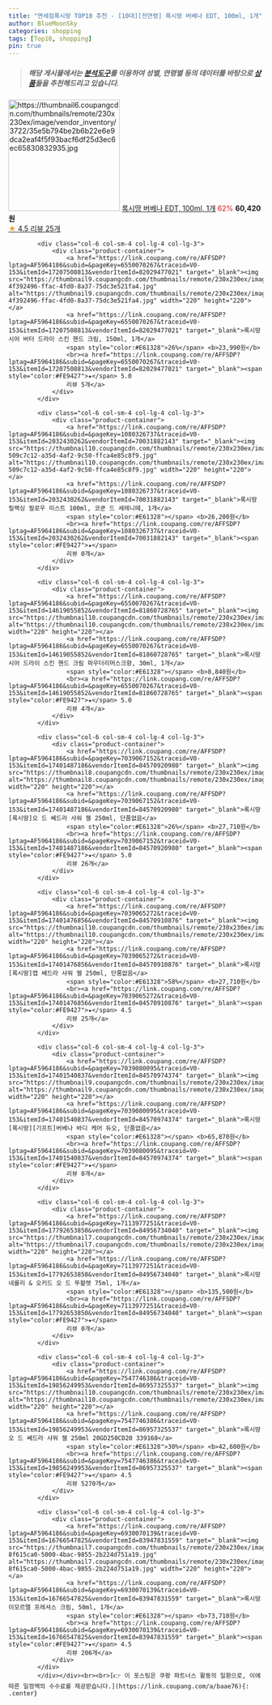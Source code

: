 ```yaml
---
title: "면세점록시땅 TOP10 추천 - [10대][전연령] 록시땅 버베나 EDT, 100ml, 1개"
author: BlueMoonSky
categories: shopping
tags: [Top10, shopping]
pin: true
---
```


> ##### 해당 게시물에서는 [**분석도구**](https://itemscout.io/)를 이용하여 **성별**, **연령별** 등의 데이터를 바탕으로 [**상품**](https://link.coupang.com/a/baae76)들을 추천해드리고 있습니다.
<div class="container"><div class="row">
            <div class="col-6 col-sm-4 col-lg-4 col-lg-3">
                <div class="product-container">
                    <a href="https://link.coupang.com/re/AFFSDP?lptag=AF5964186&subid=&pageKey=7415705654&traceid=V0-153&itemId=19224573557&vendorItemId=71812113745" target="_blank"><img src="https://thumbnail6.coupangcdn.com/thumbnails/remote/230x230ex/image/vendor_inventory/3722/35e5b794be2b6b22e6e9dca2eaf4f5f93bacf6df25d3ec6ec65830832935.jpg" alt="https://thumbnail6.coupangcdn.com/thumbnails/remote/230x230ex/image/vendor_inventory/3722/35e5b794be2b6b22e6e9dca2eaf4f5f93bacf6df25d3ec6ec65830832935.jpg" width="220" height="220"></a>
                    <a href="https://link.coupang.com/re/AFFSDP?lptag=AF5964186&subid=&pageKey=7415705654&traceid=V0-153&itemId=19224573557&vendorItemId=71812113745" target="_blank">록시땅 버베나 EDT, 100ml, 1개</a>
                    <span style="color:#E61328">62%</span> <b>60,420원</b>
                    <br><a href="https://link.coupang.com/re/AFFSDP?lptag=AF5964186&subid=&pageKey=7415705654&traceid=V0-153&itemId=19224573557&vendorItemId=71812113745" target="_blank"><span style="color:#FE9427">★</span> 4.5
                    리뷰 25개</a>
                </div>
            </div>
            
            <div class="col-6 col-sm-4 col-lg-4 col-lg-3">
                <div class="product-container">
                    <a href="https://link.coupang.com/re/AFFSDP?lptag=AF5964186&subid=&pageKey=6550070267&traceid=V0-153&itemId=17207508813&vendorItemId=82029477021" target="_blank"><img src="https://thumbnail9.coupangcdn.com/thumbnails/remote/230x230ex/image/retail/images/2699440132832552-4f392496-ffac-4fd0-8a37-75dc3e521fa4.jpg" alt="https://thumbnail9.coupangcdn.com/thumbnails/remote/230x230ex/image/retail/images/2699440132832552-4f392496-ffac-4fd0-8a37-75dc3e521fa4.jpg" width="220" height="220"></a>
                    <a href="https://link.coupang.com/re/AFFSDP?lptag=AF5964186&subid=&pageKey=6550070267&traceid=V0-153&itemId=17207508813&vendorItemId=82029477021" target="_blank">록시땅 시어 버터 드라이 스킨 핸드 크림, 150ml, 1개</a>
                    <span style="color:#E61328">26%</span> <b>23,990원</b>
                    <br><a href="https://link.coupang.com/re/AFFSDP?lptag=AF5964186&subid=&pageKey=6550070267&traceid=V0-153&itemId=17207508813&vendorItemId=82029477021" target="_blank"><span style="color:#FE9427">★</span> 5.0
                    리뷰 5개</a>
                </div>
            </div>
            
            <div class="col-6 col-sm-4 col-lg-4 col-lg-3">
                <div class="product-container">
                    <a href="https://link.coupang.com/re/AFFSDP?lptag=AF5964186&subid=&pageKey=1080326737&traceid=V0-153&itemId=2032430262&vendorItemId=70031882143" target="_blank"><img src="https://thumbnail10.coupangcdn.com/thumbnails/remote/230x230ex/image/retail/images/2622356619967934-509c7c12-a35d-4af2-9c50-ffca4e85c8f9.jpg" alt="https://thumbnail10.coupangcdn.com/thumbnails/remote/230x230ex/image/retail/images/2622356619967934-509c7c12-a35d-4af2-9c50-ffca4e85c8f9.jpg" width="220" height="220"></a>
                    <a href="https://link.coupang.com/re/AFFSDP?lptag=AF5964186&subid=&pageKey=1080326737&traceid=V0-153&itemId=2032430262&vendorItemId=70031882143" target="_blank">록시땅 릴랙싱 필로우 미스트 100ml, 코쿤 드 세레니떼, 1개</a>
                    <span style="color:#E61328"></span> <b>26,200원</b>
                    <br><a href="https://link.coupang.com/re/AFFSDP?lptag=AF5964186&subid=&pageKey=1080326737&traceid=V0-153&itemId=2032430262&vendorItemId=70031882143" target="_blank"><span style="color:#FE9427">★</span> 
                    리뷰 0개</a>
                </div>
            </div>
            
            <div class="col-6 col-sm-4 col-lg-4 col-lg-3">
                <div class="product-container">
                    <a href="https://link.coupang.com/re/AFFSDP?lptag=AF5964186&subid=&pageKey=6550070267&traceid=V0-153&itemId=14619055852&vendorItemId=81860728765" target="_blank"><img src="https://thumbnail10.coupangcdn.com/thumbnails/remote/230x230ex/image/rs_quotation_api/yxymjga9/7f06e7aa27a44bc295de37d225f4df9a.jpg" alt="https://thumbnail10.coupangcdn.com/thumbnails/remote/230x230ex/image/rs_quotation_api/yxymjga9/7f06e7aa27a44bc295de37d225f4df9a.jpg" width="220" height="220"></a>
                    <a href="https://link.coupang.com/re/AFFSDP?lptag=AF5964186&subid=&pageKey=6550070267&traceid=V0-153&itemId=14619055852&vendorItemId=81860728765" target="_blank">록시땅 시어 드라이 스킨 핸드 크림 파우더리머스크향, 30ml, 1개</a>
                    <span style="color:#E61328"></span> <b>8,840원</b>
                    <br><a href="https://link.coupang.com/re/AFFSDP?lptag=AF5964186&subid=&pageKey=6550070267&traceid=V0-153&itemId=14619055852&vendorItemId=81860728765" target="_blank"><span style="color:#FE9427">★</span> 5.0
                    리뷰 4개</a>
                </div>
            </div>
            
            <div class="col-6 col-sm-4 col-lg-4 col-lg-3">
                <div class="product-container">
                    <a href="https://link.coupang.com/re/AFFSDP?lptag=AF5964186&subid=&pageKey=7039067152&traceid=V0-153&itemId=17401487186&vendorItemId=84570920980" target="_blank"><img src="https://thumbnail8.coupangcdn.com/thumbnails/remote/230x230ex/image/vendor_inventory/b0b6/06575be13f2a468d2a5fe541546d6868c3f6aad9d9912d8e34a1035498e8.jpg" alt="https://thumbnail8.coupangcdn.com/thumbnails/remote/230x230ex/image/vendor_inventory/b0b6/06575be13f2a468d2a5fe541546d6868c3f6aad9d9912d8e34a1035498e8.jpg" width="220" height="220"></a>
                    <a href="https://link.coupang.com/re/AFFSDP?lptag=AF5964186&subid=&pageKey=7039067152&traceid=V0-153&itemId=17401487186&vendorItemId=84570920980" target="_blank">록시땅 [록시땅]오 드 쎄드라 샤워 젤 250ml, 단품없음</a>
                    <span style="color:#E61328">26%</span> <b>27,710원</b>
                    <br><a href="https://link.coupang.com/re/AFFSDP?lptag=AF5964186&subid=&pageKey=7039067152&traceid=V0-153&itemId=17401487186&vendorItemId=84570920980" target="_blank"><span style="color:#FE9427">★</span> 5.0
                    리뷰 26개</a>
                </div>
            </div>
            
            <div class="col-6 col-sm-4 col-lg-4 col-lg-3">
                <div class="product-container">
                    <a href="https://link.coupang.com/re/AFFSDP?lptag=AF5964186&subid=&pageKey=7039065272&traceid=V0-153&itemId=17401476856&vendorItemId=84570910876" target="_blank"><img src="https://thumbnail10.coupangcdn.com/thumbnails/remote/230x230ex/image/vendor_inventory/2c43/ef6aa09368593e8f8a22be198e6ffeec93139350622b35c4c117f5d74eda.jpg" alt="https://thumbnail10.coupangcdn.com/thumbnails/remote/230x230ex/image/vendor_inventory/2c43/ef6aa09368593e8f8a22be198e6ffeec93139350622b35c4c117f5d74eda.jpg" width="220" height="220"></a>
                    <a href="https://link.coupang.com/re/AFFSDP?lptag=AF5964186&subid=&pageKey=7039065272&traceid=V0-153&itemId=17401476856&vendorItemId=84570910876" target="_blank">록시땅 [록시땅]캡 쎄드라 샤워 젤 250ml, 단품없음</a>
                    <span style="color:#E61328">58%</span> <b>27,710원</b>
                    <br><a href="https://link.coupang.com/re/AFFSDP?lptag=AF5964186&subid=&pageKey=7039065272&traceid=V0-153&itemId=17401476856&vendorItemId=84570910876" target="_blank"><span style="color:#FE9427">★</span> 4.5
                    리뷰 25개</a>
                </div>
            </div>
            
            <div class="col-6 col-sm-4 col-lg-4 col-lg-3">
                <div class="product-container">
                    <a href="https://link.coupang.com/re/AFFSDP?lptag=AF5964186&subid=&pageKey=7039080095&traceid=V0-153&itemId=17401540837&vendorItemId=84570974374" target="_blank"><img src="https://thumbnail9.coupangcdn.com/thumbnails/remote/230x230ex/image/vendor_inventory/c06c/0c0ed3254ba7628fbe8664da631088c9ecad1c0ae8c36fcb10756d0317e4.jpg" alt="https://thumbnail9.coupangcdn.com/thumbnails/remote/230x230ex/image/vendor_inventory/c06c/0c0ed3254ba7628fbe8664da631088c9ecad1c0ae8c36fcb10756d0317e4.jpg" width="220" height="220"></a>
                    <a href="https://link.coupang.com/re/AFFSDP?lptag=AF5964186&subid=&pageKey=7039080095&traceid=V0-153&itemId=17401540837&vendorItemId=84570974374" target="_blank">록시땅 [록시땅][기프트]버베나 바디 케어 듀오, 단품없음</a>
                    <span style="color:#E61328"></span> <b>65,870원</b>
                    <br><a href="https://link.coupang.com/re/AFFSDP?lptag=AF5964186&subid=&pageKey=7039080095&traceid=V0-153&itemId=17401540837&vendorItemId=84570974374" target="_blank"><span style="color:#FE9427">★</span> 
                    리뷰 0개</a>
                </div>
            </div>
            
            <div class="col-6 col-sm-4 col-lg-4 col-lg-3">
                <div class="product-container">
                    <a href="https://link.coupang.com/re/AFFSDP?lptag=AF5964186&subid=&pageKey=7113977251&traceid=V0-153&itemId=17792653850&vendorItemId=84956734040" target="_blank"><img src="https://thumbnail7.coupangcdn.com/thumbnails/remote/230x230ex/image/vendor_inventory/427d/6dc70ddfc50d54e8b77cb77c7897fdaaf02551f1a1627e0a0db9872d9a20.png" alt="https://thumbnail7.coupangcdn.com/thumbnails/remote/230x230ex/image/vendor_inventory/427d/6dc70ddfc50d54e8b77cb77c7897fdaaf02551f1a1627e0a0db9872d9a20.png" width="220" height="220"></a>
                    <a href="https://link.coupang.com/re/AFFSDP?lptag=AF5964186&subid=&pageKey=7113977251&traceid=V0-153&itemId=17792653850&vendorItemId=84956734040" target="_blank">록시땅 네롤리 & 오키드 오 드 뚜왈렛 75ml, 1개</a>
                    <span style="color:#E61328"></span> <b>135,500원</b>
                    <br><a href="https://link.coupang.com/re/AFFSDP?lptag=AF5964186&subid=&pageKey=7113977251&traceid=V0-153&itemId=17792653850&vendorItemId=84956734040" target="_blank"><span style="color:#FE9427">★</span> 
                    리뷰 0개</a>
                </div>
            </div>
            
            <div class="col-6 col-sm-4 col-lg-4 col-lg-3">
                <div class="product-container">
                    <a href="https://link.coupang.com/re/AFFSDP?lptag=AF5964186&subid=&pageKey=7547746386&traceid=V0-153&itemId=19856249953&vendorItemId=86957325537" target="_blank"><img src="https://thumbnail10.coupangcdn.com/thumbnails/remote/230x230ex/image/vendor_inventory/cc28/2e681407f89eb6e114031ce2ba0c1db94d66b21d67440b65d605f236cd0b.jpg" alt="https://thumbnail10.coupangcdn.com/thumbnails/remote/230x230ex/image/vendor_inventory/cc28/2e681407f89eb6e114031ce2ba0c1db94d66b21d67440b65d605f236cd0b.jpg" width="220" height="220"></a>
                    <a href="https://link.coupang.com/re/AFFSDP?lptag=AF5964186&subid=&pageKey=7547746386&traceid=V0-153&itemId=19856249953&vendorItemId=86957325537" target="_blank">록시땅 오 드 쎄드라 샤워 젤 250ml 20GD250CD20 339168</a>
                    <span style="color:#E61328">30%</span> <b>42,600원</b>
                    <br><a href="https://link.coupang.com/re/AFFSDP?lptag=AF5964186&subid=&pageKey=7547746386&traceid=V0-153&itemId=19856249953&vendorItemId=86957325537" target="_blank"><span style="color:#FE9427">★</span> 4.5
                    리뷰 5270개</a>
                </div>
            </div>
            
            <div class="col-6 col-sm-4 col-lg-4 col-lg-3">
                <div class="product-container">
                    <a href="https://link.coupang.com/re/AFFSDP?lptag=AF5964186&subid=&pageKey=6930070139&traceid=V0-153&itemId=16766547825&vendorItemId=83947831559" target="_blank"><img src="https://thumbnail7.coupangcdn.com/thumbnails/remote/230x230ex/image/retail/images/1199304816205281-8f615ca0-5000-4bac-9855-2b224d751a19.jpg" alt="https://thumbnail7.coupangcdn.com/thumbnails/remote/230x230ex/image/retail/images/1199304816205281-8f615ca0-5000-4bac-9855-2b224d751a19.jpg" width="220" height="220"></a>
                    <a href="https://link.coupang.com/re/AFFSDP?lptag=AF5964186&subid=&pageKey=6930070139&traceid=V0-153&itemId=16766547825&vendorItemId=83947831559" target="_blank">록시땅 이모르뗄 프레셔스 크림, 50ml, 1개</a>
                    <span style="color:#E61328"></span> <b>73,710원</b>
                    <br><a href="https://link.coupang.com/re/AFFSDP?lptag=AF5964186&subid=&pageKey=6930070139&traceid=V0-153&itemId=16766547825&vendorItemId=83947831559" target="_blank"><span style="color:#FE9427">★</span> 4.5
                    리뷰 206개</a>
                </div>
            </div>
            </div></div><br><br>[👉 이 포스팅은 쿠팡 파트너스 활동의 일환으로, 이에 따른 일정액의 수수료를 제공받습니다.](https://link.coupang.com/a/baae76){: .center}